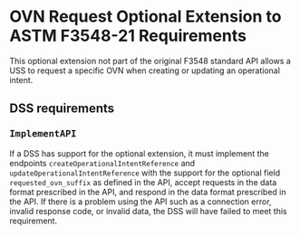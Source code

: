 # OVN Request Optional Extension to ASTM F3548-21 Requirements
This optional extension not part of the original F3548 standard API allows a USS to request a specific OVN when creating
or updating an operational intent.

## DSS requirements
### <tt>ImplementAPI</tt>
If a DSS has support for the optional extension, it must implement the endpoints `createOperationalIntentReference` and
`updateOperationalIntentReference` with the support for the optional field `requested_ovn_suffix` as defined in the API,
accept requests in the data format prescribed in the API, and respond in the data format prescribed in the API.
If there is a problem using the API such as a connection error, invalid response code, or invalid data, the DSS will
have failed to meet this requirement.

